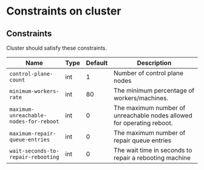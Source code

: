 Constraints on cluster
===================

Constraints
-----------------

Cluster should satisfy these constraints.

|                  Name                  | Type | Default |                              Description                              |
| -------------------------------------- | ---- | ------- | --------------------------------------------------------------------- |
| `control-plane-count`                  | int  | 1       | Number of control plane nodes                                         |
| `minimum-workers-rate`                 | int  | 80      | The minimum percentage of workers/machines.                           |
| `maximum-unreachable-nodes-for-reboot` | int  | 0       | The maximum number of unreachable nodes allowed for operating reboot. |
| `maximum-repair-queue-entries`         | int  | 0       | The maximum number of repair queue entries                            |
| `wait-seconds-to-repair-rebooting`     | int  | 0       | The wait time in seconds to repair a rebooting machine                |
